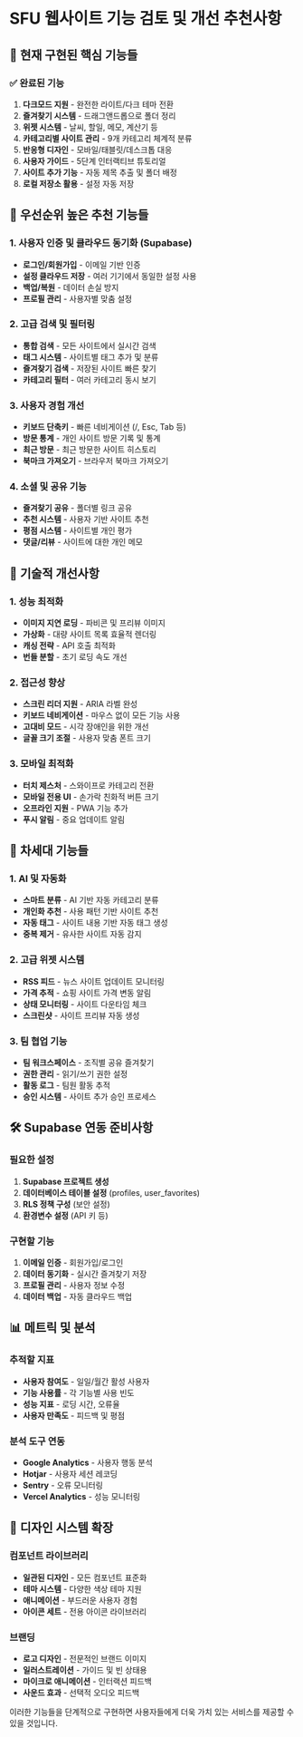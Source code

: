 # SFU 웹사이트 기능 검토 및 개선 추천사항

## 🎯 현재 구현된 핵심 기능들

### ✅ 완료된 기능
1. **다크모드 지원** - 완전한 라이트/다크 테마 전환
2. **즐겨찾기 시스템** - 드래그앤드롭으로 폴더 정리
3. **위젯 시스템** - 날씨, 할일, 메모, 계산기 등
4. **카테고리별 사이트 관리** - 9개 카테고리 체계적 분류
5. **반응형 디자인** - 모바일/태블릿/데스크톱 대응
6. **사용자 가이드** - 5단계 인터랙티브 튜토리얼
7. **사이트 추가 기능** - 자동 제목 추출 및 폴더 배정
8. **로컬 저장소 활용** - 설정 자동 저장

## 🚀 우선순위 높은 추천 기능들

### 1. 사용자 인증 및 클라우드 동기화 (Supabase)
- **로그인/회원가입** - 이메일 기반 인증
- **설정 클라우드 저장** - 여러 기기에서 동일한 설정 사용
- **백업/복원** - 데이터 손실 방지
- **프로필 관리** - 사용자별 맞춤 설정

### 2. 고급 검색 및 필터링
- **통합 검색** - 모든 사이트에서 실시간 검색
- **태그 시스템** - 사이트별 태그 추가 및 분류
- **즐겨찾기 검색** - 저장된 사이트 빠른 찾기
- **카테고리 필터** - 여러 카테고리 동시 보기

### 3. 사용자 경험 개선
- **키보드 단축키** - 빠른 네비게이션 (/, Esc, Tab 등)
- **방문 통계** - 개인 사이트 방문 기록 및 통계
- **최근 방문** - 최근 방문한 사이트 히스토리
- **북마크 가져오기** - 브라우저 북마크 가져오기

### 4. 소셜 및 공유 기능
- **즐겨찾기 공유** - 폴더별 링크 공유
- **추천 시스템** - 사용자 기반 사이트 추천
- **평점 시스템** - 사이트별 개인 평가
- **댓글/리뷰** - 사이트에 대한 개인 메모

## 🔧 기술적 개선사항

### 1. 성능 최적화
- **이미지 지연 로딩** - 파비콘 및 프리뷰 이미지
- **가상화** - 대량 사이트 목록 효율적 렌더링
- **캐싱 전략** - API 호출 최적화
- **번들 분할** - 초기 로딩 속도 개선

### 2. 접근성 향상
- **스크린 리더 지원** - ARIA 라벨 완성
- **키보드 네비게이션** - 마우스 없이 모든 기능 사용
- **고대비 모드** - 시각 장애인을 위한 개선
- **글꼴 크기 조절** - 사용자 맞춤 폰트 크기

### 3. 모바일 최적화
- **터치 제스처** - 스와이프로 카테고리 전환
- **모바일 전용 UI** - 손가락 친화적 버튼 크기
- **오프라인 지원** - PWA 기능 추가
- **푸시 알림** - 중요 업데이트 알림

## 📱 차세대 기능들

### 1. AI 및 자동화
- **스마트 분류** - AI 기반 자동 카테고리 분류
- **개인화 추천** - 사용 패턴 기반 사이트 추천
- **자동 태그** - 사이트 내용 기반 자동 태그 생성
- **중복 제거** - 유사한 사이트 자동 감지

### 2. 고급 위젯 시스템
- **RSS 피드** - 뉴스 사이트 업데이트 모니터링
- **가격 추적** - 쇼핑 사이트 가격 변동 알림
- **상태 모니터링** - 사이트 다운타임 체크
- **스크린샷** - 사이트 프리뷰 자동 생성

### 3. 팀 협업 기능
- **팀 워크스페이스** - 조직별 공유 즐겨찾기
- **권한 관리** - 읽기/쓰기 권한 설정
- **활동 로그** - 팀원 활동 추적
- **승인 시스템** - 사이트 추가 승인 프로세스

## 🛠 Supabase 연동 준비사항

### 필요한 설정
1. **Supabase 프로젝트 생성**
2. **데이터베이스 테이블 설정** (profiles, user_favorites)
3. **RLS 정책 구성** (보안 설정)
4. **환경변수 설정** (API 키 등)

### 구현할 기능
1. **이메일 인증** - 회원가입/로그인
2. **데이터 동기화** - 실시간 즐겨찾기 저장
3. **프로필 관리** - 사용자 정보 수정
4. **데이터 백업** - 자동 클라우드 백업

## 📊 메트릭 및 분석

### 추적할 지표
- **사용자 참여도** - 일일/월간 활성 사용자
- **기능 사용률** - 각 기능별 사용 빈도
- **성능 지표** - 로딩 시간, 오류율
- **사용자 만족도** - 피드백 및 평점

### 분석 도구 연동
- **Google Analytics** - 사용자 행동 분석
- **Hotjar** - 사용자 세션 레코딩
- **Sentry** - 오류 모니터링
- **Vercel Analytics** - 성능 모니터링

## 🎨 디자인 시스템 확장

### 컴포넌트 라이브러리
- **일관된 디자인** - 모든 컴포넌트 표준화
- **테마 시스템** - 다양한 색상 테마 지원
- **애니메이션** - 부드러운 사용자 경험
- **아이콘 세트** - 전용 아이콘 라이브러리

### 브랜딩
- **로고 디자인** - 전문적인 브랜드 이미지
- **일러스트레이션** - 가이드 및 빈 상태용
- **마이크로 애니메이션** - 인터랙션 피드백
- **사운드 효과** - 선택적 오디오 피드백

이러한 기능들을 단계적으로 구현하면 사용자들에게 더욱 가치 있는 서비스를 제공할 수 있을 것입니다.